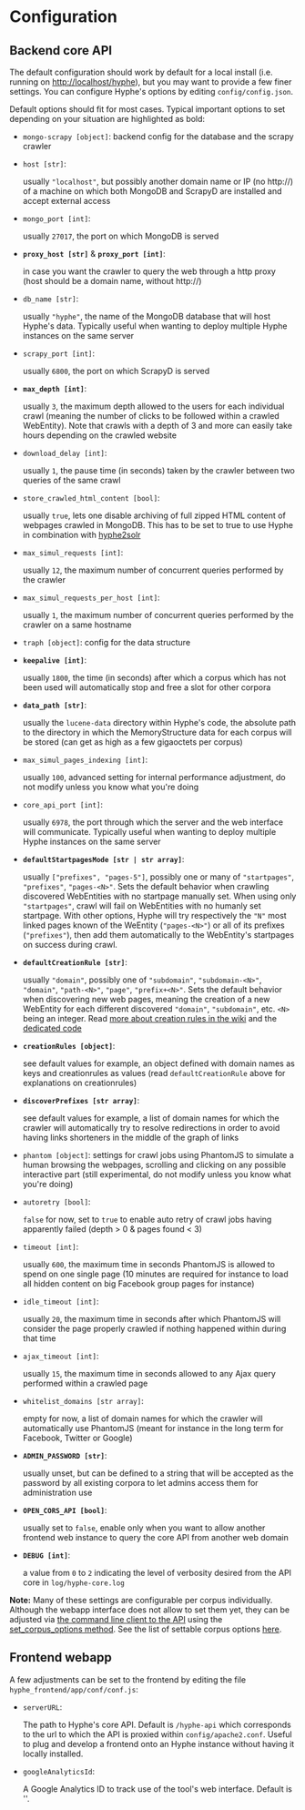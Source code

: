# Configuration

## Backend core API

The default configuration should work by default for a local install (i.e. running on [http://localhost/hyphe](http://localhost/hyphe)), but you may want to provide a few finer settings. You can configure Hyphe's options by editing `config/config.json`.

Default options should fit for most cases.
Typical important options to set depending on your situation are highlighted as bold:

 - `mongo-scrapy [object]`: backend config for the database and the scrapy crawler
  + `host [str]`:

    usually `"localhost"`, but possibly another domain name or IP (no http://) of a machine on which both MongoDB and ScrapyD are installed and accept external access

  + `mongo_port [int]`:

    usually `27017`, the port on which MongoDB is served

  + __`proxy_host [str]`__ & __`proxy_port [int]`__:

    in case you want the crawler to query the web through a http proxy (host should be a domain name, without http://)

  + `db_name [str]`:

    usually `"hyphe"`, the name of the MongoDB database that will host Hyphe's data. Typically useful when wanting to deploy multiple Hyphe instances on the same server

  + `scrapy_port [int]`:

    usually `6800`, the port on which ScrapyD is served

  + __`max_depth [int]`__:

    usually `3`, the maximum depth allowed to the users for each individual crawl (meaning the number of clicks to be followed within a crawled WebEntity). Note that crawls with a depth of 3 and more can easily take hours depending on the crawled website

  + `download_delay [int]`:

    usually `1`, the pause time (in seconds) taken by the crawler between two queries of the same crawl

  + `store_crawled_html_content [bool]`:

    usually `true`, lets one disable archiving of full zipped HTML content of webpages crawled in MongoDB. This has to be set to true to use Hyphe in combination with [hyphe2solr](http://github.com/medialab/hyphe2solr)

  + `max_simul_requests [int]`:

    usually `12`, the maximum number of concurrent queries performed by the crawler

  + `max_simul_requests_per_host [int]`:

    usually `1`, the maximum number of concurrent queries performed by the crawler on a same hostname


 - `traph [object]`: config for the data structure

  + __`keepalive [int]`__:

    usually `1800`, the time (in seconds) after which a corpus which has not been used will automatically stop and free a slot for other corpora

  + __`data_path [str]`__:

    usually the `lucene-data` directory within Hyphe's code, the absolute path to the directory in which the MemoryStructure data for each corpus will be stored (can get as high as a few gigaoctets per corpus)

  + `max_simul_pages_indexing [int]`:

    usually `100`, advanced setting for internal performance adjustment, do not modify unless you know what you're doing


 - `core_api_port [int]`:

   usually `6978`, the port through which the server and the web interface will communicate. Typically useful when wanting to deploy multiple Hyphe instances on the same server


 - __`defaultStartpagesMode [str | str array]`__:

   usually `["prefixes", "pages-5"]`, possibly one or many of `"startpages"`, `"prefixes"`, `"pages-<N>"`. Sets the default behavior when crawling discovered WebEntities with no startpage manually set. When using only `"startpages"`, crawl will fail on WebEntities with no humanly set startpage. With other options, Hyphe will try respectively the `"N"` most linked pages known of the WeEntity (`"pages-<N>"`) or all of its prefixes (`"prefixes"`), then add them automatically to the WebEntity's startpages on success during crawl.


 - __`defaultCreationRule [str]`__:

   usually `"domain"`, possibly one of `"subdomain"`, `"subdomain-<N>"`, `"domain"`, `"path-<N>"`, `"page"`, `"prefix+<N>"`. Sets the default behavior when discovering new web pages, meaning the creation of a new WebEntity for each different discovered `"domain"`, `"subdomain"`, etc. `<N>` being an integer. Read [more about creation rules in the wiki](https://github.com/medialab/hyphe/wiki/Web-entities#web-entities-creation-rules) and the [dedicated code](/hyphe_backend/lib/creationrules.py)


 - __`creationRules [object]`__:

   see default values for example, an object defined with domain names as keys and creationrules as values (read `defaultCreationRule` above for explanations on creationrules)


 - __`discoverPrefixes [str array]`__:

   see default values for example, a list of domain names for which the crawler will automatically try to resolve redirections in order to avoid having links shorteners in the middle of the graph of links


 - `phantom [object]`: settings for crawl jobs using PhantomJS to simulate a human browsing the webpages, scrolling and clicking on any possible interactive part (still experimental, do not modify unless you know what you're doing)

  + `autoretry [bool]`:

    `false` for now, set to `true` to enable auto retry of crawl jobs having apparently failed (depth > 0 & pages found < 3)

  + `timeout [int]`:

    usually `600`, the maximum time in seconds PhantomJS is allowed to spend on one single page (10 minutes are required for instance to load all hidden content on big Facebook group pages for instance)
  + `idle_timeout [int]`:

    usually `20`, the maximum time in seconds after which PhantomJS will consider the page properly crawled if nothing happened within during that time

  + `ajax_timeout [int]`:

    usually `15`, the maximum time in seconds allowed to any Ajax query performed within a crawled page

  + `whitelist_domains [str array]`:

    empty for now, a list of domain names for which the crawler will automatically use PhantomJS (meant for instance in the long term for Facebook, Twitter or Google)


 - __`ADMIN_PASSWORD [str]`__:

   usually unset, but can be defined to a string that will be accepted as the password by all existing corpora to let admins access them for administration use


 - __`OPEN_CORS_API [bool]`__:

   usually set to `false`, enable only when you want to allow another frontend web instance to query the core API from another web domain


 - __`DEBUG [int]`__:

   a value from `0` to `2` indicating the level of verbosity desired from the API core in `log/hyphe-core.log`


__Note:__ Many of these settings are configurable per corpus individually. Although the webapp interface does not allow to set them yet, they can be adjusted via [the command line client to the API](dev.md) using the [set_corpus_options method](https://github.com/medialab/hyphe/blob/master/doc/api.md#default-api-commands-no-namespace). See the list of settable corpus options [here](/hyphe_backend/lib/config_hci.py#L182-L201).


## Frontend webapp

A few adjustments can be set to the frontend by editing the file `hyphe_frontend/app/conf/conf.js`:

 - `serverURL`:
    
    The path to Hyphe's core API. Default is `/hyphe-api` which corresponds to the url to which the API is proxied within `config/apache2.conf`. Useful to plug and develop a frontend onto an Hyphe instance without having it locally installed.

 - `googleAnalyticsId`:
    
    A Google Analytics ID to track use of the tool's web interface. Default is ''.
